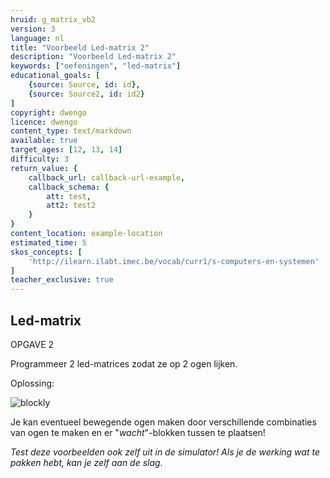 ```yaml
---
hruid: g_matrix_vb2
version: 3
language: nl
title: "Voorbeeld Led-matrix 2"
description: "Voorbeeld Led-matrix 2"
keywords: ["oefeningen", "led-matrix"]
educational_goals: [
    {source: Source, id: id}, 
    {source: Source2, id: id2}
]
copyright: dwengo
licence: dwengo
content_type: text/markdown
available: true
target_ages: [12, 13, 14]
difficulty: 3
return_value: {
    callback_url: callback-url-example,
    callback_schema: {
        att: test,
        att2: test2
    }
}
content_location: example-location
estimated_time: 5
skos_concepts: [
    'http://ilearn.ilabt.imec.be/vocab/curr1/s-computers-en-systemen'
]
teacher_exclusive: true
---
```

## Led-matrix

OPGAVE 2

Programmeer 2 led-matrices zodat ze op 2 ogen lijken.  

Oplossing:  

![blockly](@learning-object/matrix_m2/nl/3)

Je kan eventueel bewegende ogen maken door verschillende combinaties van ogen te maken en er "*wacht*"-blokken tussen te plaatsen!  

*Test deze voorbeelden ook zelf uit in de simulator! Als je de werking wat te pakken hebt, kan je zelf aan de slag.*